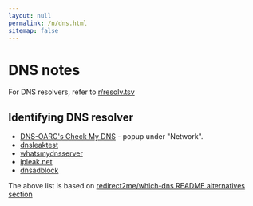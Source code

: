 ```yaml
---
layout: null
permalink: /n/dns.html
sitemap: false
---
```


# DNS notes

For DNS resolvers, refer to [r/resolv.tsv](/r/resolv.tsv)

## Identifying DNS resolver

- [DNS-OARC's Check My DNS](https://cmdns.dev.dns-oarc.net/) - popup under "Network".
- [dnsleaktest](https://dnsleaktest.com/)
- [whatsmydnsserver](http://www.whatsmydnsserver.com/)
- [ipleak.net](https://ipleak.net/)
- [dnsadblock](https://dnsadblock.com/dns-leak-test/)

The above list is based on [redirect2me/which-dns README alternatives section](https://github.com/redirect2me/which-dns/blob/main/README.md)
